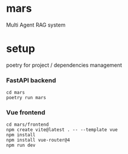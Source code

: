# mars
Multi Agent RAG system 

# setup
poetry for project / dependencies management

### FastAPI backend
```
cd mars
poetry run mars
```


### Vue frontend
```
cd mars/frontend
npm create vite@latest . -- --template vue
npm install
npm install vue-router@4
npm run dev
```